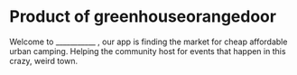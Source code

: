 # Product of greenhouseorangedoor
 Welcome to ___________ , our app is finding the market for cheap affordable
urban camping. Helping the community host for events that happen in this crazy, weird town.


